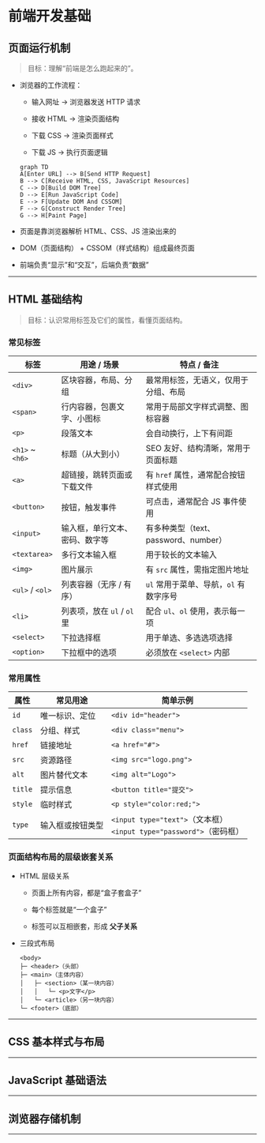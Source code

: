 # 前端开发基础

## 页面运行机制

> 目标：理解“前端是怎么跑起来的”。

- 浏览器的工作流程：

  - 输入网址 → 浏览器发送 HTTP 请求

  - 接收 HTML → 渲染页面结构

  - 下载 CSS → 渲染页面样式

  - 下载 JS → 执行页面逻辑

  ```mermaid
  graph TD
  A[Enter URL] --> B[Send HTTP Request]
  B --> C[Receive HTML, CSS, JavaScript Resources]
  C --> D[Build DOM Tree]
  D --> E[Run JavaScript Code]
  E --> F[Update DOM And CSSOM]
  F --> G[Construct Render Tree]
  G --> H[Paint Page]
  ```

- 页面是靠浏览器解析 HTML、CSS、JS 渲染出来的

- DOM（页面结构） + CSSOM（样式结构）组成最终页面

- 前端负责“显示”和“交互”，后端负责“数据”

---

## HTML 基础结构

> 目标：认识常用标签及它们的属性，看懂页面结构。

### 常见标签

  | 标签             | 用途 / 场景                    | 特点 / 备注                            |
  | ---------------- | ------------------------------ | -------------------------------------- |
  | `<div>`          | 区块容器，布局、分组           | 最常用标签，无语义，仅用于分组、布局   |
  | `<span>`         | 行内容器，包裹文字、小图标     | 常用于局部文字样式调整、图标容器       |
  | `<p>`            | 段落文本                       | 会自动换行，上下有间距                 |
  | `<h1>` \~ `<h6>` | 标题（从大到小）               | SEO 友好、结构清晰，常用于页面标题     |
  | `<a>`            | 超链接，跳转页面或下载文件     | 有 `href` 属性，通常配合按钮样式使用   |
  | `<button>`       | 按钮，触发事件                 | 可点击，通常配合 JS 事件使用           |
  | `<input>`        | 输入框，单行文本、密码、数字等 | 有多种类型（text、password、number）   |
  | `<textarea>`     | 多行文本输入框                 | 用于较长的文本输入                     |
  | `<img>`          | 图片展示                       | 有 `src` 属性，需指定图片地址          |
  | `<ul>` / `<ol>`  | 列表容器（无序 / 有序）        | `ul` 常用于菜单、导航，`ol` 有数字序号 |
  | `<li>`           | 列表项，放在 `ul` / `ol` 里    | 配合 `ul`、`ol` 使用，表示每一项       |
  | `<select>`       | 下拉选择框                     | 用于单选、多选选项选择                 |
  | `<option>`       | 下拉框中的选项                 | 必须放在 `<select>` 内部               |

### 常用属性

  | 属性      | 常见用途    | 简单示例                     |
  | ------- | ------- | ------------------------ |
  | `id`    | 唯一标识、定位 | `<div id="header">`      |
  | `class` | 分组、样式   | `<div class="menu">`     |
  | `href`  | 链接地址    | `<a href="#">`           |
  | `src`   | 资源路径    | `<img src="logo.png">`   |
  | `alt`   | 图片替代文本  | `<img alt="Logo">`       |
  | `title` | 提示信息    | `<button title="提交">`    |
  | `style` | 临时样式    | `<p style="color:red;">` |
  | `type` | 输入框或按钮类型    | `<input type="text">`（文本框）<br>`<input type="password">`（密码框） |

### 页面结构布局的层级嵌套关系

- HTML 层级关系

  - 页面上所有内容，都是“盒子套盒子”

  - 每个标签就是“一个盒子”

  - 标签可以互相嵌套，形成 **父子关系**

- 三段式布局

  ```
  <body>
  ├─ <header>（头部）
  ├─ <main>（主体内容）
  │   ├─ <section>（某一块内容）
  │   │   └─ <p>文字</p>
  │   └─ <article>（另一块内容）
  └─ <footer>（底部）
  ```
---

## CSS 基本样式与布局

---

## JavaScript 基础语法

---

## 浏览器存储机制

---
